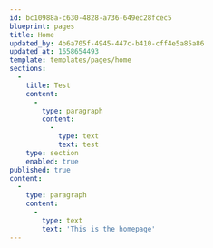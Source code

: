 ```yaml
---
id: bc10988a-c630-4828-a736-649ec28fcec5
blueprint: pages
title: Home
updated_by: 4b6a705f-4945-447c-b410-cff4e5a85a86
updated_at: 1658654493
template: templates/pages/home
sections:
  -
    title: Test
    content:
      -
        type: paragraph
        content:
          -
            type: text
            text: test
    type: section
    enabled: true
published: true
content:
  -
    type: paragraph
    content:
      -
        type: text
        text: 'This is the homepage'
---
```

